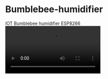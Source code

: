 # Bumblebee-humidifier
IOT Bumblebee humidifier ESP8266
![alt text](https://github.com/coppermilk/terminal_retro_ping_pong/blob/main/console.webm)
